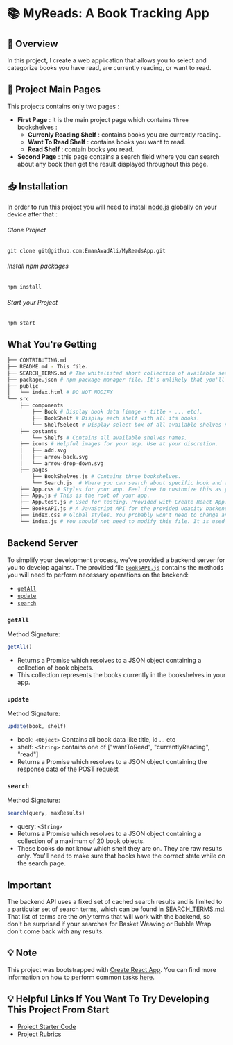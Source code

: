 # 📚 MyReads: A Book Tracking App
## 📌 Overview
In this project, I create a web application that allows you to select and categorize books you have read, are currently reading, or want to read.

## 📰 Project Main Pages
This projects contains only two pages :
- **First Page** : it is the main project page which contains ```Three``` bookshelves :
  - **Currenly Reading Shelf** : contains books you are currently reading.
  - **Want To Read Shelf** : contains books you want to read.
  - **Read Shelf** : contain books you read.
 - **Second Page** : this page contains a search field where you can search about any book then get the result displayed throughout this page.

## 📥 Installation
In order to run this project you will need to install [node.js](https://nodejs.org/en/) globally on your device after that :

###### Clone Project
```
git clone git@github.com:EmanAwadAli/MyReadsApp.git
```
###### Install npm packages
```
npm install
```
###### Start your Project
```
npm start
```
## What You're Getting
```bash
├── CONTRIBUTING.md
├── README.md - This file.
├── SEARCH_TERMS.md # The whitelisted short collection of available search terms for you to use with your app.
├── package.json # npm package manager file. It's unlikely that you'll need to modify this.
├── public
│   └── index.html # DO NOT MODIFY
└── src
    ├── components
        ├── Book # Display book data [image - title - ... etc].
        ├── BookShelf # Display each shelf with all its books.
        └── ShelfSelect # Display select box of all available shelves names.
    ├── costants
        └── Shelfs # Contains all available shelves names.
    ├── icons # Helpful images for your app. Use at your discretion.
    │   ├── add.svg
    │   ├── arrow-back.svg
    │   └── arrow-drop-down.svg
    ├── pages
        ├── BookShelves.js # Contains three bookshelves.
        └── Search.js  # Where you can search about specific book and add it to a shelf.
    ├── App.css # Styles for your app. Feel free to customize this as you desire.
    ├── App.js # This is the root of your app.
    ├── App.test.js # Used for testing. Provided with Create React App. Testing is encouraged, but not required.
    ├── BooksAPI.js # A JavaScript API for the provided Udacity backend. Instructions for the methods are below
    ├── index.css # Global styles. You probably won't need to change anything here.
    └── index.js # You should not need to modify this file. It is used for DOM rendering only.
```
## Backend Server

To simplify your development process, we've provided a backend server for you to develop against. The provided file [`BooksAPI.js`](src/BooksAPI.js) contains the methods you will need to perform necessary operations on the backend:

* [`getAll`](#getall)
* [`update`](#update)
* [`search`](#search)

### `getAll`

Method Signature:

```js
getAll()
```

* Returns a Promise which resolves to a JSON object containing a collection of book objects.
* This collection represents the books currently in the bookshelves in your app.

### `update`

Method Signature:

```js
update(book, shelf)
```

* book: `<Object>` Contains all book data like title, id ... etc
* shelf: `<String>` contains one of ["wantToRead", "currentlyReading", "read"]  
* Returns a Promise which resolves to a JSON object containing the response data of the POST request

### `search`

Method Signature:

```js
search(query, maxResults)
```

* query: `<String>`
* Returns a Promise which resolves to a JSON object containing a collection of a maximum of 20 book objects.
* These books do not know which shelf they are on. They are raw results only. You'll need to make sure that books have the correct state while on the search page.

## Important
The backend API uses a fixed set of cached search results and is limited to a particular set of search terms, which can be found in [SEARCH_TERMS.md](SEARCH_TERMS.md). That list of terms are the _only_ terms that will work with the backend, so don't be surprised if your searches for Basket Weaving or Bubble Wrap don't come back with any results.

## 💡 Note
This project was bootstrapped with [Create React App](https://github.com/facebookincubator/create-react-app). You can find more information on how to perform common tasks [here](https://github.com/facebookincubator/create-react-app/blob/master/packages/react-scripts/template/README.md).

## 💡 Helpful Links If You Want To Try Developing This Project From Start
- [Project Starter Code](https://github.com/udacity/reactnd-project-myreads-starter)
- [Project Rubrics](https://review.udacity.com/#!/rubrics/918/view)
